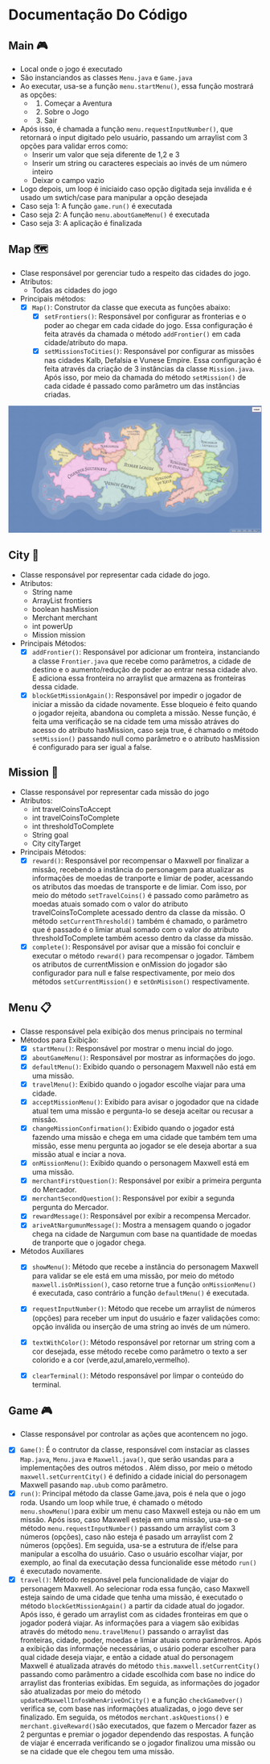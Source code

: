 # Documentação Do Código

## Main 🎮
- Local onde o jogo é executado
- São instanciandos as classes ```Menu.java``` e ```Game.java```
- Ao executar, usa-se a função ```menu.startMenu()```, essa função mostrará as opções:
    - 1. Começar a Aventura
    - 2. Sobre o Jogo
    - 3. Sair
- Após isso, é chamada a função ```menu.requestInputNumber()```, que retornará o input digitado pelo usuário, passando um arraylist com 3 opções para validar erros como:
    - Inserir um valor que seja diferente de 1,2 e 3
    - Inserir um string ou caracteres especiais ao invés de um número inteiro
    - Deixar o campo vazio
- Logo depois, um loop é iniciaido caso opção digitada seja inválida e é usado um swtich/case para manipular a opção desejada
- Caso seja 1: A função ```game.run()``` é executada
- Caso seja 2: A função ```menu.aboutGameMenu()``` é executada
- Caso seja 3: A aplicação é finalizada

## Map 🗺️
- Clase responsável por gerenciar tudo a respeito das cidades do jogo.
- Atributos:
    - Todas as cidades do jogo
- Principais métodos:
    - [x] ```Map()```: Construtor da classe que executa as funções abaixo:
        - [x] ```setFrontiers()```: Responsável por configurar as fronterias e o poder ao chegar em cada cidade do jogo. Essa configuração é feita através da chamada o método ```addFrontier()``` em cada cidade/atributo do mapa.
        - [x] ```setMissionsToCities()```: Responsável por configurar as missões nas cidades Kalb, Defalsia e Vunese Empire. Essa configuração é feita através da criação de 3 instâncias da classe ```Mission.java```. Após isso, por meio da chamada do método ```setMission()``` de cada cidade é passado como parâmetro um das instâncias criadas.

![map-colored](./assets/map-colored.png)


## City 📌
- Classe responsável por representar cada cidade do jogo.
- Atributos: 
    - String name
    - ArrayList frontiers
    - boolean hasMission
    - Merchant merchant
    - int powerUp
    - Mission mission
- Principais Métodos:
    - [x] ```addFrontier()```: Responsável por adicionar um fronteira, instanciando a classe ```Frontier.java``` que recebe como parâmetros, a cidade de destino e o aumento/redução de poder ao entrar nessa cidade alvo. E adiciona essa fronteira no arraylist que armazena as fronteiras dessa cidade.
    - [x] ```blockGetMissionAgain()```: Responsável por impedir o jogador de iniciar a missão da cidade novamente. Esse bloqueio é feito quando o jogador rejeita, abandona ou completa a missão. Nesse função, é feita uma verificação se na cidade tem uma missão atráves do acesso do atributo hasMission, caso seja true, é chamado o método ```setMission()``` passando null como parâmetro e o atributo hasMission é configurado para ser igual a false.

## Mission 🎯
- Classe responsável por representar cada missão do jogo
- Atributos:
    - int travelCoinsToAccept
    - int travelCoinsToComplete
    - int thresholdToComplete
    - String goal
    - City cityTarget
- Principais Métodos: 
    - [x] ```reward()```: Responsável por recompensar o Maxwell por finalizar a missão, recebendo a instância do personagem para atualizar as informações de moedas de tranporte e limiar de poder, acessando os atributos das moedas de transporte e de limiar. Com isso, por meio do método ```setTravelCoins()```  é passado como parâmetro as moedas atuais somado com o valor do atributo travelCoinsToComplete acessado dentro da classe da missão. O método ``setCurrentThreshold()`` também é chamado, o parâmetro que é passado é o limiar atual somado com o valor do atributo thresholdToComplete também acesso dentro da classe da missão.
    - [x] ```complete()```: Responsável por avisar que a missão foi concluir e executar o método ```reward()``` para recompensar o jogador. Támbem  os atributos de currentMission e onMission do jogador são configurador para null e false respectivamente, por meio dos métodos ```setCurrentMission()``` e ```setOnMisison()``` respectivamente.

## Menu 📋
- Classe responsável pela exibição dos menus principais no terminal
- Métodos para Exibição:
    - [x] ```startMenu()```: Responsável por mostrar o menu incial do jogo.
    - [x] ```aboutGameMenu()```: Responsável por mostrar as informações do jogo.
    - [x] ```defaultMenu()```: Exibido quando o personagem Maxwell não está em uma missão.
    - [x] ```travelMenu()```: Exibido quando o jogador escolhe viajar para uma cidade.
    - [x] ```acceptMissionMenu()```: Exibido para avisar o jogodador que na cidade atual tem uma missão e pergunta-lo se deseja aceitar ou recusar a missão.
    - [x] ```changeMissionConfirmation()```: Exibido quando o jogador está fazendo uma missão e chega em uma cidade que também tem uma missão, esse menu pergunta ao jogador se ele deseja abortar a sua missão atual e inciar a nova.
    - [x] ```onMissionMenu()```: Exibido quando o personagem Maxwell está em uma missão.
    - [x] ```merchantFirstQuestion()```: Responsável por exibir a primeira pergunta do Mercador.
    - [x] ```merchantSecondQuestion()```: Responsável por exibir a segunda pergunta do Mercador.
    - [x] ```rewardMessage()```: Responsável por exibir a recompensa Mercador.
    - [x] ```ariveAtNargumunMessage()```: Mostra a mensagem quando o jogador chega na cidade de Nargumun com base na quantidade de moedas de tranporte que o jogador chega.

- Métodos Auxiliares
    - [x] ```showMenu()```: Método que recebe a instância do personagem Maxwell para validar se ele está em uma missão, por meio do método ```maxwell.isOnMission()```, caso retorne true a função ```onMissionMenu()``` é executada, caso contrário a função ```defaultMenu()``` é executada.
    - [x] ```requestInputNumber()```: Método que recebe um arraylist de números (opções) para receber um input do usuário e fazer validações como: opção inválida ou inserção de uma string ao invés de um número.
    - [x] ```textWithColor()```: Método responsável por retornar um string com a cor desejada, esse método recebe como parâmetro o texto a ser colorido e a cor (verde,azul,amarelo,vermelho).
    - [x] ```clearTerminal()```: Método responsável por limpar o conteúdo do terminal.


## Game 🎮
- Classe responsável por controlar as ações que acontencem no jogo.
- [x] ```Game()```: É o contrutor da classe, responsável com instaciar as classes ```Map.java```, ```Menu.java``` e ```Maxwell.java()```, que serão usandas para a implementações des outros métodos . Além disso, por meio o método ```maxwell.setCurrentCity()``` é definido a cidade inicial do personagem Maxwell pasando ```map.ubub``` como parâmetro.
- [x] ```run()```: Principal método da classe Game.java, pois é nela que o jogo roda. Usando um loop while true, é chamado o método ```menu.showMenu()```para exibir um menu caso Maxwell esteja ou não em um missão. Após isso, caso Maxwell esteja em uma missão, usa-se o método ```menu.requestInputNumber()``` passando um arraylist com 3 números (opções), caso não esteja é pasado um arraylist com 2 números (opções). Em seguida, usa-se a estrutura de if/else para manipular a escolha do usuário. Caso o usuário escolhar viajar, por exemplo, ao final da executação dessa funcionalide esse método ```run()``` é executado novamente.
- [x] ```travel()```: Método responsável pela funcionalidade de viajar do personagem Maxwell. Ao selecionar roda essa função, caso Maxwell esteja saindo de uma cidade que tenha uma missão, é executado o método ```blockGetMissionAgain()``` a partir da cidade atual do jogador. Após isso, é gerado um arraylist com as cidades fronteiras em que o jogador poderá viajar. As informações para a viagem são exibidas através do método ```menu.travelMenu()``` passando o arraylist das fronteiras, cidade, poder, moedas e limiar atuais como parâmetros. Após a exibição das informaçõe necessárias, o usário poderar escolher para qual cidade deseja viajar, e então a cidade atual do personagem Maxwell é atualizada através do método ```this.maxwell.setCurrentCity()``` passando como parâmentro a cidade escolhida com base no indice do arraylist das fronterias exibidas. Em seguida, as informações do jogador são atualizadas por meio do método ```updatedMaxwellInfosWhenAriveOnCity()``` e a função ```checkGameOver()``` verifica se, com base nas informações atualizadas, o jogo deve ser finalizado. Em seguida, os métodos ```merchant.askQuestions()``` e ``` merchant.giveReward()```são executados, que fazem o Mercador fazer as 2 perguntas e premiar o jogador dependendo das respostas. A função de viajar é encerrada verificando se o jogador finalizou uma missão ou se na cidade que ele chegou tem uma missão.
